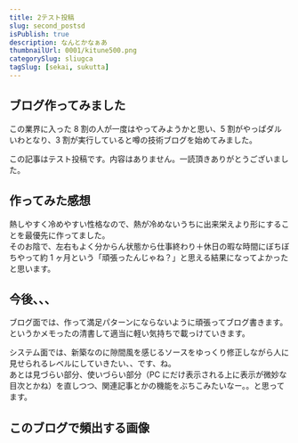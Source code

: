 ```yaml
---
title: 2テスト投稿
slug: second_postsd
isPublish: true
description: なんとかなぁあ
thumbnailUrl: 0001/kitune500.png
categorySlug: sliugca
tagSlug: [sekai, sukutta]
---
```


## ブログ作ってみました

この業界に入った 8 割の人が一度はやってみようかと思い、5 割がやっぱダルいわとなり、3 割が実行していると噂の技術ブログを始めてみました。

この記事はテスト投稿です。内容はありません。一読頂きありがとうございました。

## 作ってみた感想

熱しやすく冷めやすい性格なので、熱が冷めないうちに出来栄えより形にすることを最優先に作ってました。  
そのお陰で、左右もよく分からん状態から仕事終わり＋休日の暇な時間にぼちぼちやって約 1 ヶ月という「頑張ったんじゃね？」と思える結果になってよかったと思います。

## 今後、、、

ブログ面では、作って満足パターンにならないように頑張ってブログ書きます。  
というかメモったの清書して適当に軽い気持ちで載っけていきます。

システム面では、新築なのに隙間風を感じるソースをゆっくり修正しながら人に見せられるレベルにしていきたい、、です、ね。  
あとは見づらい部分、使いづらい部分（PC にだけ表示される上に表示が微妙な目次とかね）を直しつつ、関連記事とかの機能をぶちこみたいなー。。と思ってます。

## このブログで頻出する画像
